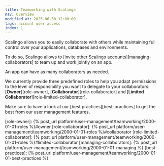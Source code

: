 ```yaml
---
title: Teamworking with Scalingo
nav: Overview
modified_at: 2025-06-30 12:00:00
tags: account user access
index: 1
---
```



Scalingo allows you to easily collaborate with others while maintaining full
control over your applications, databases and environments.

To do so, Scalingo allows to [invite other Scalingo
accounts][managing-collaborators] to team up and work jointly on an app.

An app can have as many collaborators as needed.

We currently provide three predefined roles to help you adapt permissions to
the level of responsibility you want to delegate to your collaborators:
[**Owner**][role-owner], [**Collaborator**][role-collaborator] and
[**Limited Collaborator**][role-limited-collaborator].

Make sure to have a look at our [best practices][best-practices] to get the
best from our user management features.


[role-owner]: {% post_url platform/user-management/teamworking/2000-01-01-roles %}#owner
[role-collaborator]: {% post_url platform/user-management/teamworking/2000-01-01-roles %}#collaborator
[role-limited-collaborator]: {% post_url platform/user-management/teamworking/2000-01-01-roles %}#limited-collaborator
[managing-collaborators]: {% post_url platform/user-management/teamworking/2000-01-01-managing %}
[best-practices]: {% post_url platform/user-management/teamworking/2000-01-01-best-practices %}
